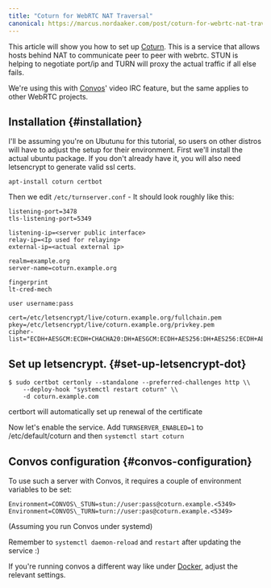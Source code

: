 ```yaml
---
title: "Coturn for WebRTC NAT Traversal"
canonical: https://marcus.nordaaker.com/post/coturn-for-webrtc-nat-traversal/
---
```


This article will show you how to set up [Coturn](https://github.com/coturn/coturn). This is a service that allows hosts behind NAT to communicate peer to peer with webrtc. STUN is helping to negotiate port/ip and TURN will proxy the actual traffic if all else fails.

We're using this with [Convos](https://convos.chat/)' video IRC feature, but the same applies to other WebRTC projects.


## Installation {#installation}

I'll be assuming you're on Ubutunu for this tutorial, so users on other distros will have to adjust the setup for their environment. First we'll install the actual ubuntu package. If you don't already have it, you will also need letsencrypt to generate valid ssl certs.

    apt-install coturn certbot

Then we edit `/etc/turnserver.conf` - It should look roughly like this:

    listening-port=3478
    tls-listening-port=5349

    listening-ip=<server public interface>
    relay-ip=<Ip used for relaying>
    external-ip=<actual external ip>

    realm=example.org
    server-name=coturn.example.org

    fingerprint
    lt-cred-mech

    user username:pass

    cert=/etc/letsencrypt/live/coturn.example.org/fullchain.pem
    pkey=/etc/letsencrypt/live/coturn.example.org/privkey.pem
    cipher-list="ECDH+AESGCM:ECDH+CHACHA20:DH+AESGCM:ECDH+AES256:DH+AES256:ECDH+AES128:DH+AES:RSA+AESGCM:RSA+AES:!aNULL:!MD5:!DSS"

## Set up letsencrypt. {#set-up-letsencrypt-dot}

    $ sudo certbot certonly --standalone --preferred-challenges http \\
        --deploy-hook "systemctl restart coturn" \\
        -d coturn.example.com

certbort will automatically set up renewal of the certificate

Now let's enable the service. Add `TURNSERVER_ENABLED=1` to /etc/default/coturn and then
`systemctl start coturn`


## Convos configuration {#convos-configuration}

To use such a server with Convos, it requires a couple of environment variables to be set:

    Environment=CONVOS\_STUN=stun://user:pass@coturn.example.<5349>
    Environment=CONVOS\_TURN=turn://user:pas@coturn.example.<5349>

(Assuming you run Convos under systemd)

Remember to `systemctl daemon-reload` and `restart` after updating the service :)

If you're running convos a different way like under [Docker](https://convos.chat/doc/start#docker), adjust the relevant settings.
